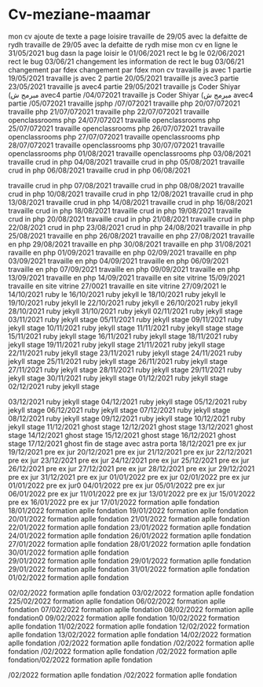# Cv-meziane-maamar
mon cv 
ajoute de texte a page loisire
travaille de 29/05 avec la defaitte de rydh 
travaille de 29/05 avec la defaitte de rydh 
mise mon cv en ligne le 31/05/2021
bug dasn la page loisir le 01/06/2021
rect le bg le 02/06/2021
rect le bug 03/06/21
changement les information de 
rect le bug 03/06/21
changement par fdex
changement par fdex
mon cv 
travaille js avec 1 partie 19/05/2021
travaille js avec 2 partie 20/05/2021
travaille js avec3  partie 23/05/2021
travaille js avec4  partie 29/05/2021
travaille js Coder Shiyar (مبرمج ش avec4  partie /04/072021
travaille js Coder Shiyar (مبرمج ش avec4  partie /05/072021
travaille jsphp /07/072021
travaille php 20/07/072021
travaille php 21/07/072021
travaille php 22/07/072021
travaille openclassrooms php 24/07/072021
travaille openclassrooms php 25/07/072021
travaille openclassrooms php 26/07/072021
travaille openclassrooms php 27/07/072021
travaille openclassrooms php 28/07/072021
travaille openclassrooms php 30/07/072021
travaille openclassrooms php 01/08/2021
travaille openclassrooms php 03/08/2021
travaille crud in php 04/08/2021
travaille crud in php 05/08/2021
travaille crud in php 06/08/2021
travaille crud in php 06/08/2021

travaille crud in php 07/08/2021
travaille crud in php 08/08/2021
travaille crud in php 10/08/2021
 travaille crud in php 12/08/2021
travaille crud in php 13/08/2021
travaille crud in php 14/08/2021
travaille crud in php 16/08/2021
travaille crud in php 18/08/2021
travaille crud in php 19/08/2021
travaille crud in php 20/08/2021
travaille crud in php 21/08/2021
travaille crud in php 22/08/2021
crud in php 23/08/2021
crud in php 24/08/2021
travaille in php 25/08/2021
travaille en php 26/08/2021
travaille en php 27/08/2021
travaille en php 29/08/2021
travaille en php 30/08/2021
travaille en php 31/08/2021
ravaille en php  01/09/2021
travaille en php 02/09/2021
travaille en php 03/09/2021
travaille en php 04/09/2021
travaille en php 06/09/2021
travaille en php 07/09/2021
travaille en php 09/09/2021
travaille en php 13/09/2021
travaille en php 14/09/2021
travaille en site vitrine 15/09/2021
travaille en site vitrine 27/0021
travaille en site vitrine 27/09/2021
le 14/10/2021 ruby 
le 16/10/2021 ruby jekyll
le 18/10/2021 ruby jekyll
le 19/10/2021 ruby jekyll
le 22/10/2021 ruby jekyll
e 26/10/2021 ruby jekyll
 28/10/2021 ruby jekyll
31/10/2021 ruby jekyll
02/11/2021 ruby jekyll stage
03/11/2021 ruby jekyll stage
05/11/2021 ruby jekyll stage
09/11/2021 ruby jekyll stage
10/11/2021 ruby jekyll stage
11/11/2021 ruby jekyll stage
stage 15/11/2021 ruby jekyll stage
16/11/2021 ruby jekyll stage
18/11/2021 ruby jekyll stage
19/11/2021 ruby jekyll stage
21/11/2021 ruby jekyll stage
22/11/2021 ruby jekyll stage
23/11/2021 ruby jekyll stage
24/11/2021 ruby jekyll stage
25/11/2021 ruby jekyll stage
26/11/2021 ruby jekyll stage
27/11/2021 ruby jekyll stage
28/11/2021 ruby jekyll stage
29/11/2021 ruby jekyll stage
30/11/2021 ruby jekyll stage
01/12/2021 ruby jekyll stage
02/12/2021 ruby jekyll stage

03/12/2021 ruby jekyll stage
04/12/2021 ruby jekyll stage
05/12/2021 ruby jekyll stage
06/12/2021 ruby jekyll stage
07/12/2021 ruby jekyll stage
08/12/2021 ruby jekyll stage
09/12/2021 ruby jekyll stage
10/12/2021 ruby jekyll stage
11/12/2021 ghost stage
12/12/2021 ghost stage
13/12/2021 ghost stage
14/12/2021 ghost stage
15/12/2021 ghost stage
16/12/2021 ghost stage
17/12/2021 ghost  fin de stage avec astra porta
18/12/2021 pre ex jur
19/12/2021 pre ex jur
20/12/2021 pre ex jur
21/12/2021 pre ex jur
22/12/2021 pre ex jur
23/12/2021 pre ex jur
24/12/2021 pre ex jur
25/12/2021 pre ex jur
26/12/2021 pre ex jur
27/12/2021 pre ex jur
28/12/2021 pre ex jur
29/12/2021 pre ex jur
31/12/2021 pre ex jur
01/01/2022 pre ex jur
02/01/2022 pre ex jur
01/01/2022 pre ex jur0
04/01/2022 pre ex jur
05/01/2022 pre ex jur
06/01/2022 pre ex jur
11/01/2022 pre ex jur
13/01/2022 pre ex jur
15/01/2022 pre ex 
16/01/2022 pre ex jur
17/01/2022 formation aplle fondation 
18/01/2022 formation aplle fondation 
19/01/2022 formation aplle fondation 
20/01/2022 formation aplle fondation 
21/01/2022 formation aplle fondation 
22/01/2022 formation aplle fondation 
23/01/2022 formation aplle fondation 
24/01/2022 formation aplle fondation 
26/01/2022 formation aplle fondation 
27/01/2022 formation aplle fondation 
28/01/2022 formation aplle fondation 
30/01/2022 formation aplle fondation  
29/01/2022 formation aplle fondation
29/01/2022 formation aplle fondation
29/01/2022 formation aplle fondation
31/01/2022 formation aplle fondation
01/02/2022 formation aplle fondation

02/02/2022 formation aplle fondation
03/02/2022 formation aplle fondation
225/02/2022 formation aplle fondation
06/02/2022 formation aplle fondation
07/02/2022 formation aplle fondation
08/02/2022 formation aplle fondation0
09/02/2022 formation aplle fondation
10/02/2022 formation aplle fondation
11/02/2022 formation aplle fondation
12/02/2022 formation aplle fondation
13/02/2022 formation aplle fondation
14/02/2022 formation aplle fondation
/02/2022 formation aplle fondation
/02/2022 formation aplle fondation
/02/2022 formation aplle fondation
/02/2022 formation aplle fondation/02/2022 formation aplle fondation

/02/2022 formation aplle fondation
/02/2022 formation aplle fondation

